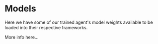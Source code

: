 # Models
Here we have some of our trained agent's model weights available to be loaded into their respective frameworks.

More info here...
